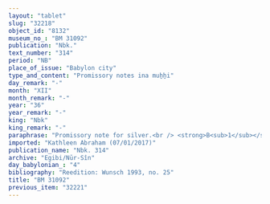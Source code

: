 ```yaml
---
layout: "tablet"
slug: "32218"
object_id: "8132"
museum_no_: "BM 31092"
publication: "Nbk."
text_number: "314"
period: "NB"
place_of_issue: "Babylon city"
type_and_content: "Promissory notes ina muẖẖi"
day_remark: "-"
month: "XII"
month_remark: "-"
year: "36"
year_remark: "-"
king: "Nbk"
king_remark: "-"
paraphrase: "Promissory note for silver.<br /> <strong>B<sub>1</sub></strong> owes 15 shekels of silver to <strong>A</strong>, to be paid by the end of Addar (XII). The debtor undertakes to bring along <strong>B<sub>2</sub></strong> (<em>abāku</em>) who will pay off the debt (<em>eṭēru</em> N) and the creditor undertakes to return the promissory note to <strong>B<sub>1</sub></strong> once he receives his silver. &nbsp;Perhaps related to debt in BM30990. Names of 3 witnesses and the scribe: Nab&ucirc;-ēṭir-nap&scaron;āti/Kiribtu//Bēl-aplu-uṣur.&nbsp;<br /> <br /> <strong>A</strong> = Iddin-Marduk/Iqī&scaron;āya//Nūr-S&icirc;n; <strong>B<sub>1</sub></strong> = Nab&ucirc;-ēṭir/Erībāya; <strong>B<sub>2</sub></strong> = Bēl-&scaron;umu-i&scaron;kun"
imported: "Kathleen Abraham (07/01/2017)"
publication_name: "Nbk. 314"
archive: "Egibi/Nūr-Sîn"
day_babylonian_: "4"
bibliography: "Reedition: Wunsch 1993, no. 25"
title: "BM 31092"
previous_item: "32221"
---
```

